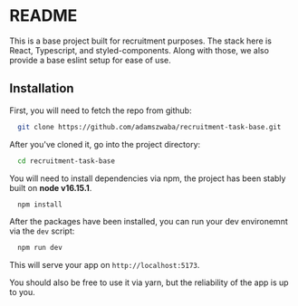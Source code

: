 # README

This is a base project built for recruitment purposes. The stack here is React, Typescript, and styled-components. Along with those, we also provide a base eslint setup for ease of use.

## Installation

First, you will need to fetch the repo from github:

```bash
  git clone https://github.com/adamszwaba/recruitment-task-base.git
```

After you've cloned it, go into the project directory:

```bash
  cd recruitment-task-base
```

You will need to install dependencies via npm, the project has been stably built on **node v16.15.1**.

```bash
  npm install
```

After the packages have been installed, you can run your dev environemnt via the `dev` script:

```bash
  npm run dev
```

This will serve your app on `http://localhost:5173`.

You should also be free to use it via yarn, but the reliability of the app is up to you.
